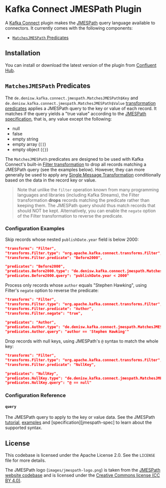 # Kafka Connect JMESPath Plugin

A [Kafka Connect][connect] plugin makes the [JMESPath][jmespath] query 
language available to connectors. It currently comes with the following 
components:

* [`MatchesJMESPath` Predicates](#matchesjmespath-predicates) 

## Installation

You can install or download the latest version of the plugin from 
[Confluent Hub][confluent-hub].

## `MatchesJMESPath` Predicates

The `de.denisw.kafka.connect.jmespath.MatchesJMESPath$Key`
and `de.denisw.kafka.connect.jmespath.MatchesJMESPath$Value` 
[transformation predicates][connect-predicate] applies a JMESPath query to
the key or value of each record. It matches if the query yields a "true 
value" according to the [JMESPath specification][jmespath-true-value],
that is, any value except the following:

* null
* false
* empty string
* empty array (`[]`)
* empty object (`{}`)

The `MatchesJMESPath` predicates are designed to be used with Kafka 
Connect's built-in [Filter transformation][connect-filter] to drop all 
records matching a JMESPath query (see the examples below). However, they 
can more generally be used to apply any [Single Message Transformation][connect-smt] 
conditionally based on the data in the record key or value. 

> Note that unlike the `filter` operation known from many programming
> languages and libraries (including Kafka Streams), the Filter 
> transformation **drops** records matching the predicate rather than 
> keeping them. The JMESPath query should thus match records that should
> NOT be kept. Alternatively, you can enable the `negate` option of
> the Filter transformation to reverse the predicate.

### Configuration Examples

Skip records whose nested `publishDate.year` field is below 2000:

```json
"transforms": "Filter",
"transforms.Filter.type": "org.apache.kafka.connect.transforms.Filter",
"transforms.Filter.predicate": "Before2000",

"predicates": "Before2000",
"predicates.Before2000.type": "de.denisw.kafka.connect.jmespath.MatchesJMESPath$Value",
"predicates.Before2000.query": "publishDate.year < 2000"
```

Process only records whose `author` equals "Stephen Hawking",
using Filter's `negate` option to reverse the predicate:

```json
"transforms": "Filter",
"transforms.Filter.type": "org.apache.kafka.connect.transforms.Filter",
"transforms.Filter.predicate": "Author",
"transforms.Filter.negate": "true",
        
"predicates": "Author",
"predicates.Author.type": "de.denisw.kafka.connect.jmespath.MatchesJMESPath$Value",
"predicates.Author.query": "author == 'Stephen Hawking'"
```

Drop records with null keys, using JMESPath's `@` syntax to match
the whole key:

```json
"transforms": "Filter",
"transforms.Filter.type": "org.apache.kafka.connect.transforms.Filter",
"transforms.Filter.predicate": "NullKey",

"predicates": "NullKey",
"predicates.NullKey.type": "de.denisw.kafka.connect.jmespath.MatchesJMESPath$Key",
"predicates.NullKey.query": "@ == null"
```

### Configuration Reference

#### `query`

The JMESPath query to apply to the key or value data. See the
JMESPath [tutorial][jmespath-tutorial], [examples][jmespath-examples]
and [specification][jmespath-spec] to learn about the supported
syntax.

## License

This codebase is licensed under the Apache License 2.0. See the
`LICENSE` file for more details.

The JMESPath logo (`images/jmespath-logo.png`) is taken from the
[JMESPath website codebase][jmespath-site-github] and is licensed 
under the [Creative Commons license (CC BY 4.0)][cc-by-4.0].

[cc-by-4.0]: https://github.com/jmespath/jmespath.site/blob/master/LICENSE-docs.txt
[confluent-hub]: https://www.confluent.io/hub/denisw/kafka-connect-jmespath
[jmespath]: https://jmespath.org/
[jmespath-examples]: https://jmespath.org/examples.html
[jmespath-site-github]: https://github.com/jmespath/jmespath.site
[jmespath-true-value]: https://jmespath.org/specification.html#or-expressions
[jmespath-tutorial]: https://jmespath.org/tutorial.html
[connect]: https://docs.confluent.io/platform/current/connect/
[connect-filter]: https://docs.confluent.io/platform/current/connect/transforms/filter-ak.html
[connect-predicate]: https://docs.confluent.io/platform/current/connect/transforms/filter-ak.html#predicates
[connect-smt]: https://docs.confluent.io/platform/current/connect/transforms/overview.html